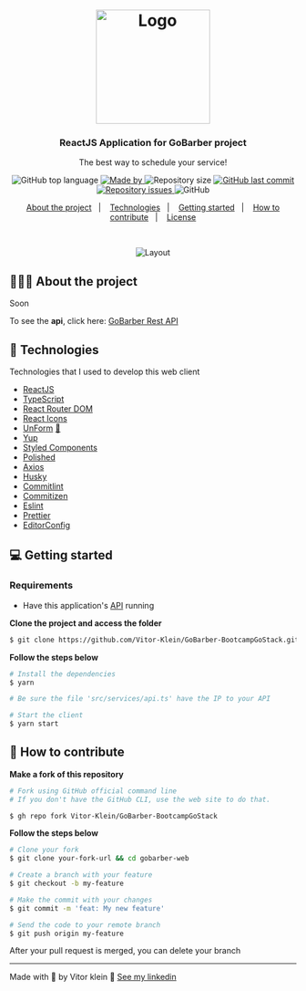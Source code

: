 <h1 align="center">
  <img alt="Logo" src="https://res.cloudinary.com/eliasgcf/image/upload/v1588625369/GoBarber/logo_iw1v9f.svg" width="200px">
</h1>

<h3 align="center">
  ReactJS Application for GoBarber project
</h3>

<p align="center">The best way to schedule your service!</p>

<p align="center">
  <img alt="GitHub top language" src="https://img.shields.io/github/languages/top/Vitor-Klein/GoBarber-BootcampGoStack?color=%23FF9000">

  <a href="https://www.linkedin.com/in/Vitor-Klein/" target="_blank" rel="noopener noreferrer">
    <img alt="Made by" src="https://img.shields.io/badge/made%20by-Vitor%20Klein-%23FF9000">
  </a>

  <img alt="Repository size" src="https://img.shields.io/github/repo-size/Vitor-Klein/gobarber-webGoBarber-BootcampGoStack?color=%23FF9000">

  <a href="https://github.com/Vitor-Klein/GoBarber-BootcampGoStack/commits/master">
    <img alt="GitHub last commit" src="https://img.shields.io/github/last-commit/Vitor-Klein/GoBarber-BootcampGoStack?color=%23FF9000">
  </a>

  <a href="https://github.com/Vitor-Klein/GoBarber-BootcampGoStack/issues">
    <img alt="Repository issues" src="https://img.shields.io/github/issues/Vitor-Klein/GoBarber-BootcampGoStack?color=%23FF9000">
  </a>

  <img alt="GitHub" src="https://img.shields.io/github/license/Vitor-Klein/GoBarber-BootcampGoStack?color=%23FF9000">
</p>

<p align="center">
  <a href="#%EF%B8%8F-about-the-project">About the project</a>&nbsp;&nbsp;&nbsp;|&nbsp;&nbsp;&nbsp;
  <a href="#-technologies">Technologies</a>&nbsp;&nbsp;&nbsp;|&nbsp;&nbsp;&nbsp;
  <a href="#-getting-started">Getting started</a>&nbsp;&nbsp;&nbsp;|&nbsp;&nbsp;&nbsp;
  <a href="#-how-to-contribute">How to contribute</a>&nbsp;&nbsp;&nbsp;|&nbsp;&nbsp;&nbsp;
  <a href="#-license">License</a>
</p>

</br>

<p align="center">
  <img alt="Layout" src="https://res.cloudinary.com/eliasgcf/image/upload/v1588811213/GoBarber/Kapture_2020-05-06_at_21.25.26_tijnl5.gif">
</p>

## 💇🏻‍♂️ About the project

Soon

To see the **api**, click here: [GoBarber Rest API](https://github.com/Vitor-Klein/GoBarber-BootcampGoStack)</br>

## 🚀 Technologies

Technologies that I used to develop this web client

- [ReactJS](https://reactjs.org/)
- [TypeScript](https://www.typescriptlang.org/)
- [React Router DOM](https://reacttraining.com/react-router/)
- [React Icons](https://react-icons.netlify.com/#/)
- [UnForm](https://unform.dev/) [💜](https://rocketseat.com.br/)
- [Yup](https://github.com/jquense/yup)
- [Styled Components](https://styled-components.com/)
- [Polished](https://github.com/styled-components/polished)
- [Axios](https://github.com/axios/axios)
- [Husky](https://github.com/typicode/husky)
- [Commitlint](https://github.com/conventional-changelog/commitlint)
- [Commitizen](https://github.com/commitizen/cz-cli)
- [Eslint](https://eslint.org/)
- [Prettier](https://prettier.io/)
- [EditorConfig](https://editorconfig.org/)

## 💻 Getting started

### Requirements

- Have this application's [API](https://github.com/Vitor-Klein/GoBarber-BootcampGoStack) running

**Clone the project and access the folder**

```bash
$ git clone https://github.com/Vitor-Klein/GoBarber-BootcampGoStack.git && cd gobarber-web
```

**Follow the steps below**

```bash
# Install the dependencies
$ yarn

# Be sure the file 'src/services/api.ts' have the IP to your API

# Start the client
$ yarn start
```

## 🤔 How to contribute

**Make a fork of this repository**

```bash
# Fork using GitHub official command line
# If you don't have the GitHub CLI, use the web site to do that.

$ gh repo fork Vitor-Klein/GoBarber-BootcampGoStack
```

**Follow the steps below**

```bash
# Clone your fork
$ git clone your-fork-url && cd gobarber-web

# Create a branch with your feature
$ git checkout -b my-feature

# Make the commit with your changes
$ git commit -m 'feat: My new feature'

# Send the code to your remote branch
$ git push origin my-feature
```

After your pull request is merged, you can delete your branch

---

Made with 💜 by Vitor klein 👋 [See my linkedin](https://www.linkedin.com/in/Vitor-Klein/)
